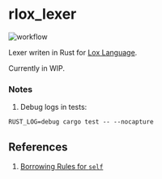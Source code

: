 # rlox_lexer

![workflow](https://github.com/dasunpubudumal/rlox_lexer/actions/workflows/rust.yml/badge.svg)

Lexer writen in Rust for [Lox Language](https://craftinginterpreters.com/).

Currently in WIP.

### Notes

1. Debug logs in tests: 

```shell
RUST_LOG=debug cargo test -- --nocapture
```

## References

1. [Borrowing Rules for `self`](https://users.rust-lang.org/t/borrowing-rules-about-self/69451/2)
